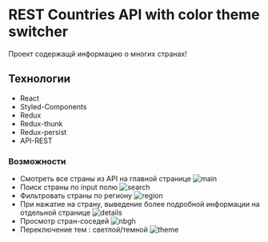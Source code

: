 # REST Countries API with color theme switcher

Проект содержащй информацию о многих странах!

## Технологии

- React
- Styled-Components
- Redux
- Redux-thunk
- Redux-persist
- API-REST

### Возможности

- Смотреть все страны из API на главной странице
  ![main](https://cdn.discordapp.com/attachments/1050548089179619479/1079752932884496486/mainPage.png)
- Поиск страны по input полю
  ![search](https://cdn.discordapp.com/attachments/1050548089179619479/1079753443868160051/search.png)
- Фильтровать страны по региону
  ![region](https://media.discordapp.net/attachments/1050548089179619479/1079753737201000549/region.png?width=793&height=305)
- При нажатие на страну, выведение более подробной информации на отдельной странице
  ![details](https://media.discordapp.net/attachments/1050548089179619479/1079754080647397426/details.png?width=793&height=396)
- Просмотр стран-соседей
  ![nbgh](https://cdn.discordapp.com/attachments/1050548089179619479/1079754565332766830/nbgh.png)
- Переключение тем : светлой/темной
  ![theme](https://cdn.discordapp.com/attachments/1050548089179619479/1079754939993178142/theme.png)
